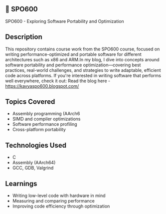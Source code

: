## 📁 SPO600
SPO600 - Exploring Software Portability and Optimization

## Description
This repository contains course work from the SPO600 course, focused on writing performance-optimized and portable software for different architectures such as x86 and ARM.In my blog, I dive into concepts around software portability and performance optimization—covering best practices, real-world challenges, and strategies to write adaptable, efficient code across platforms. If you're interested in writing software that performs well everywhere, check it out: Read the blog here - https://kavyaspo600.blogspot.com/

## Topics Covered
- Assembly programming (AArch6
- SIMD and compiler optimizations
- Software performance profiling
- Cross-platform portability

## Technologies Used
- C
- Assembly (AArch64)
- GCC, GDB, Valgrind

## Learnings
- Writing low-level code with hardware in mind
- Measuring and comparing performance
- Improving code efficiency through optimization


